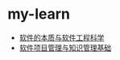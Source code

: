 # my-learn

  - [软件的本质与软件工程科学](https://lisong29.github.io/my-learn/OOAD%20homework1.html)
  - [软件项目管理与知识管理基础](https://lisong29.github.io/my-learn/blob/master/ooad%20homework2.html)

